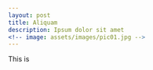 ```yaml
---
layout: post
title: Aliquam
description: Ipsum dolor sit amet
<!-- image: assets/images/pic01.jpg -->
---
```


This is 
